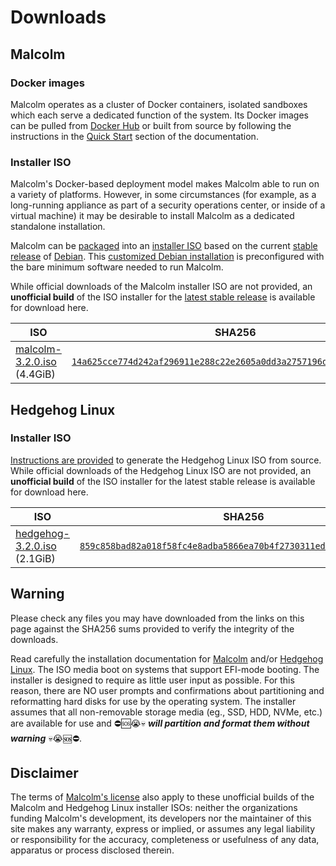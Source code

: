 # Downloads

## Malcolm

### Docker images

Malcolm operates as a cluster of Docker containers, isolated sandboxes which each serve a dedicated function of the system. Its Docker images can be pulled from [Docker Hub](https://hub.docker.com/u/malcolmnetsec) or built from source by following the instructions in the [Quick Start](/documentation/#QuickStart) section of the documentation.

### Installer ISO

Malcolm's Docker-based deployment model makes Malcolm able to run on a variety of platforms. However, in some circumstances (for example, as a long-running appliance as part of a security operations center, or inside of a virtual machine) it may be desirable to install Malcolm as a dedicated standalone installation.

Malcolm can be [packaged](/documentation/#ISOBuild) into an [installer ISO](/documentation/#ISO) based on the current [stable release](https://wiki.debian.org/DebianStable) of [Debian](https://www.debian.org/). This [customized Debian installation](https://wiki.debian.org/DebianLive) is preconfigured with the bare minimum software needed to run Malcolm.

While official downloads of the Malcolm installer ISO are not provided, an **unofficial build** of the ISO installer for the [latest stable release](https://github.com/idaholab/Malcolm/releases/latest) is available for download here.

| ISO | SHA256 |
|---|---|
| [malcolm-3.2.0.iso](/iso/malcolm-3.2.0.iso) (4.4GiB) |  [`14a625cce774d242af296911e288c22e2605a0dd3a2757196d169f4723641499`](/iso/malcolm-3.2.0.iso.sha256.txt) |

## Hedgehog Linux

### Installer ISO

[Instructions are provided](/hedgehog/#ISOBuild) to generate the Hedgehog Linux ISO from source. While official downloads of the Hedgehog Linux ISO are not provided, an **unofficial build** of the ISO installer for the latest stable release is available for download here.

| ISO | SHA256 |
|---|---|
| [hedgehog-3.2.0.iso](/iso/hedgehog-3.2.0.iso) (2.1GiB) |  [`859c858bad82a018f58fc4e8adba5866ea70b4f2730311edfbeeeb916d278655`](/iso/hedgehog-3.2.0.iso.sha256.txt) |

## Warning

Please check any files you may have downloaded from the links on this page against the SHA256 sums provided to verify the integrity of the downloads.

Read carefully the installation documentation for [Malcolm](/documentation/#ISOInstallation) and/or [Hedgehog Linux](/hedgehog/#Installation). The ISO media boot on systems that support EFI-mode booting. The installer is designed to require as little user input as possible. For this reason, there are NO user prompts and confirmations about partitioning and reformatting hard disks for use by the operating system. The installer assumes that all non-removable storage media (eg., SSD, HDD, NVMe, etc.) are available for use and ⛔🆘😭💀 ***will partition and format them without warning*** 💀😭🆘⛔.

## Disclaimer

The terms of [Malcolm's license](https://raw.githubusercontent.com/idaholab/Malcolm/master/License.txt) also apply to these unofficial builds of the Malcolm and Hedgehog Linux installer ISOs: neither the organizations funding Malcolm's development, its developers nor the maintainer of this site makes any warranty, express or implied, or assumes any legal liability or responsibility for the accuracy, completeness or usefulness of any data, apparatus or process disclosed therein.